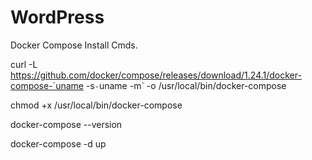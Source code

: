 # WordPress

Docker Compose Install Cmds.

curl -L https://github.com/docker/compose/releases/download/1.24.1/docker-compose-`uname -s`-`uname -m` -o /usr/local/bin/docker-compose

 chmod +x /usr/local/bin/docker-compose

docker-compose --version

docker-compose -d up
